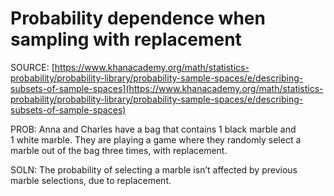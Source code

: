 # Probability dependence when sampling with replacement

SOURCE:
[https://www.khanacademy.org/math/statistics-probability/probability-library/probability-sample-spaces/e/describing-subsets-of-sample-spaces](https://www.khanacademy.org/math/statistics-probability/probability-library/probability-sample-spaces/e/describing-subsets-of-sample-spaces)

PROB: Anna and Charles have a bag that contains 1 black marble and 1 white marble. They are playing a game where they randomly select a marble out of the bag three times, with replacement.

SOLN: The probability of selecting a marble isn’t affected by previous marble selections, due to replacement.